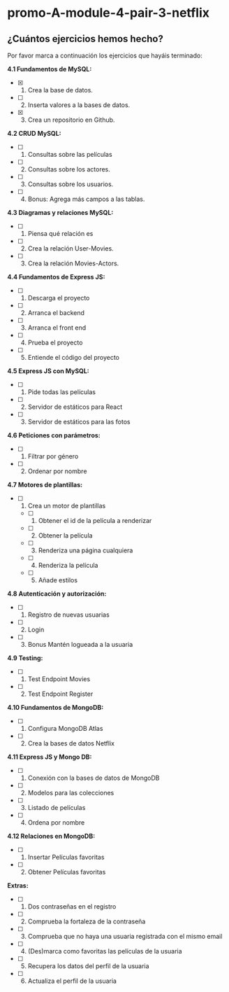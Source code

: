 # promo-A-module-4-pair-3-netflix
## ¿Cuántos ejercicios hemos hecho?

Por favor marca a continuación los ejercicios que hayáis terminado:

**4.1 Fundamentos de MySQL:**

- [x]  1. Crea la base de datos.
- [ ]  2. Inserta valores a la bases de datos.
- [x]  3. Crea un repositorio en Github.

**4.2 CRUD MySQL:**

- [ ]  1. Consultas sobre las películas
- [ ]  2. Consultas sobre los actores.
- [ ]  3. Consultas sobre los usuarios.
- [ ]  4. Bonus: Agrega más campos a las tablas.

**4.3 Diagramas y relaciones MySQL:**

- [ ]  1. Piensa qué relación es
- [ ]  2. Crea la relación User-Movies.
- [ ]  3. Crea la relación Movies-Actors.

**4.4 Fundamentos de Express JS:**

- [ ]  1. Descarga el proyecto
- [ ]  2. Arranca el backend
- [ ]  3. Arranca el front end
- [ ]  4. Prueba el proyecto
- [ ]  5. Entiende el código del proyecto

**4.5 Express JS con MySQL:**

- [ ]  1. Pide todas las películas
- [ ]  2. Servidor de estáticos para React
- [ ]  3. Servidor de estáticos para las fotos

**4.6 Peticiones con parámetros:**

- [ ]  1. Filtrar por género
- [ ]  2. Ordenar por nombre

**4.7 Motores de plantillas:**

- [ ]  1. Crea un motor de plantillas
    - [ ]  1. Obtener el id de la película a renderizar
    - [ ]  2. Obtener la película
    - [ ]  3. Renderiza una página cualquiera
    - [ ]  4. Renderiza la película
    - [ ]  5. Añade estilos

**4.8 Autenticación y autorización:**

- [ ]  1. Registro de nuevas usuarias
- [ ]  2. Login
- [ ]  3. Bonus Mantén logueada a la usuaria

**4.9 Testing:**

- [ ]  1. Test Endpoint Movies
- [ ]  2. Test Endpoint Register

**4.10 Fundamentos de MongoDB:**

- [ ]  1. Configura MongoDB Atlas
- [ ]  2. Crea la bases de datos Netflix

**4.11 Express JS y Mongo DB:**

- [ ]  1. Conexión con la bases de datos de MongoDB
- [ ]  2. Modelos para las colecciones
- [ ]  3. Listado de películas
- [ ]  4. Ordena por nombre

**4.12 Relaciones en MongoDB:**

- [ ]  1. Insertar Películas favoritas
- [ ]  2. Obtener Películas favoritas

**Extras:**

- [ ]  1. Dos contraseñas en el registro
- [ ]  2. Comprueba la fortaleza de la contraseña
- [ ]  3. Comprueba que no haya una usuaria registrada con el mismo email
- [ ]  4. (Des)marca como favoritas las películas de la usuaria
- [ ]  5. Recupera los datos del perfil de la usuaria
- [ ]  6. Actualiza el perfil de la usuaria
